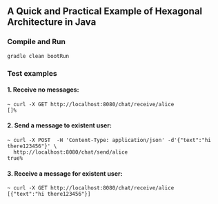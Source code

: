 ## A Quick and Practical Example of Hexagonal Architecture in Java

### Compile and Run

```shell script
gradle clean bootRun
```

### Test examples


#### 1. Receive no messages:
```shell script
~ curl -X GET http://localhost:8080/chat/receive/alice
[]%
````

#### 2. Send a message to existent user:
```shell script
~ curl -X POST  -H 'Content-Type: application/json' -d'{"text":"hi there123456"}' \
  http://localhost:8080/chat/send/alice
true%
```

#### 3. Receive a message for existent user:
```shell script
~ curl -X GET http://localhost:8080/chat/receive/alice
[{"text":"hi there123456"}]
``` 
